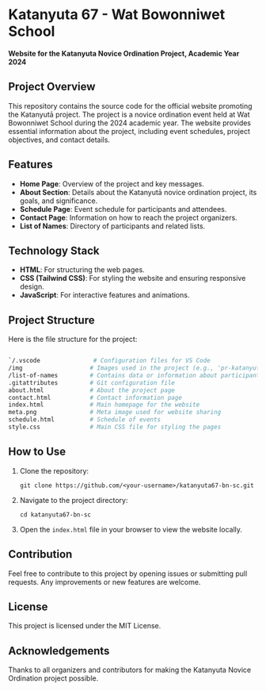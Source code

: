 
# Katanyuta 67 - Wat Bowonniwet School

**Website for the Katanyuta Novice Ordination Project, Academic Year 2024**

## Project Overview

This repository contains the source code for the official website promoting the Katanyutā project. The project is a novice ordination event held at Wat Bowonniwet School during the 2024 academic year. The website provides essential information about the project, including event schedules, project objectives, and contact details.

## Features

-   **Home Page**: Overview of the project and key messages.
-   **About Section**: Details about the Katanyutā novice ordination project, its goals, and significance.
-   **Schedule Page**: Event schedule for participants and attendees.
-   **Contact Page**: Information on how to reach the project organizers.
-   **List of Names**: Directory of participants and related lists.

## Technology Stack

-   **HTML**: For structuring the web pages.
-   **CSS (Tailwind CSS)**: For styling the website and ensuring responsive design.
-   **JavaScript**: For interactive features and animations.

## Project Structure

Here is the file structure for the project:

```bash

`/.vscode               # Configuration files for VS Code
/img                   # Images used in the project (e.g., 'pr-katanyuta.jpg')
/list-of-names         # Contains data or information about participants
.gitattributes         # Git configuration file
about.html             # About the project page
contact.html           # Contact information page
index.html             # Main homepage for the website
meta.png               # Meta image used for website sharing
schedule.html          # Schedule of events
style.css              # Main CSS file for styling the pages
```

## How to Use

1.  Clone the repository:

    `git clone https://github.com/<your-username>/katanyuta67-bn-sc.git` 
    
2.  Navigate to the project directory:

    `cd katanyuta67-bn-sc` 
    
3.  Open the `index.html` file in your browser to view the website locally.
    

## Contribution

Feel free to contribute to this project by opening issues or submitting pull requests. Any improvements or new features are welcome.

## License

This project is licensed under the MIT License.

## Acknowledgements

Thanks to all organizers and contributors for making the Katanyuta Novice Ordination project possible.
